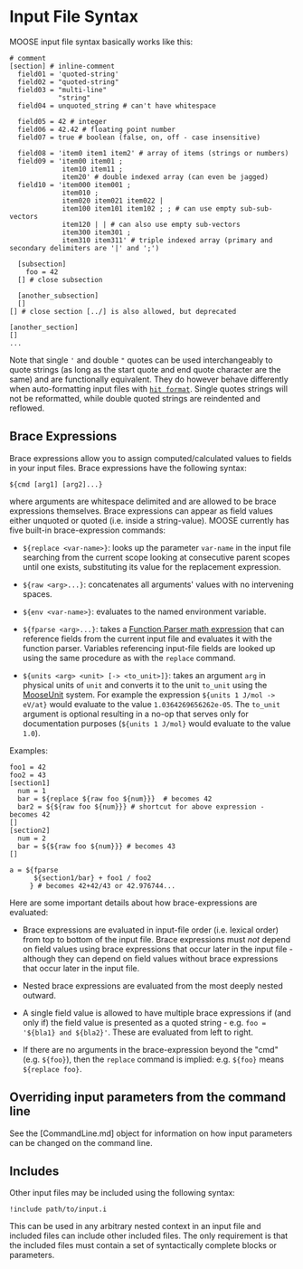 
# Input File Syntax

MOOSE input file syntax basically works like this:

```
# comment
[section] # inline-comment
  field01 = 'quoted-string'
  field02 = "quoted-string"
  field03 = "multi-line"
            "string"
  field04 = unquoted_string # can't have whitespace

  field05 = 42 # integer
  field06 = 42.42 # floating point number
  field07 = true # boolean (false, on, off - case insensitive)

  field08 = 'item0 item1 item2' # array of items (strings or numbers)
  field09 = 'item00 item01 ;
             item10 item11 ;
             item20' # double indexed array (can even be jagged)
  field10 = 'item000 item001 ;
             item010 ;
             item020 item021 item022 |
             item100 item101 item102 ; ; # can use empty sub-sub-vectors
             item120 | | # can also use empty sub-vectors
             item300 item301 ;
             item310 item311' # triple indexed array (primary and secondary delimiters are '|' and ';')

  [subsection]
    foo = 42
  [] # close subsection

  [another_subsection]
  []
[] # close section [../] is also allowed, but deprecated

[another_section]
[]
...
```

Note that single `'` and double `"` quotes can be used interchangeably to quote strings (as long
as the start quote and end quote character are the same) and are functionally equivalent. They
do however behave differently when auto-formatting input files with [`hit format`](hit.md).
Single quotes strings will not be reformatted, while double quoted strings are reindented
and reflowed.

## Brace Expressions

Brace expressions allow you to assign computed/calculated values to fields in your input files.
Brace expressions have the following syntax:

```
${cmd [arg1] [arg2]...}
```

where arguments are whitespace delimited and are allowed to be brace expressions themselves.
Brace expressions can appear as field values either unquoted or quoted (i.e. inside a
string-value).  MOOSE currently has five built-in brace-expression commands:

- `${replace <var-name>}`: looks up the parameter `var-name` in the input file searching from the
  current scope looking at consecutive parent scopes until one exists, substituting its value
  for the replacement expression.

- `${raw <arg>...}`: concatenates all arguments' values with no intervening spaces.

- `${env <var-name>}`: evaluates to the named environment variable.

- `${fparse <arg>...}`: takes a
  [Function Parser math expression](http://warp.povusers.org/FunctionParser/fparser.html#literals)
  that can reference fields from the current input file and evaluates it with the function
  parser. Variables referencing input-file fields are looked up using the same procedure as with
  the `replace` command.

- `${units <arg> <unit> [-> <to_unit>]}`: takes an argument `arg` in physical units
  of `unit` and converts it to the unit `to_unit` using the [MooseUnit](/utils/Units.md)
  system. For example the expression `${units 1 J/mol -> eV/at}` would evaluate to the value
  `1.0364269656262e-05`. The `to_unit` argument is optional resulting in a no-op that serves
  only for documentation purposes (`${units 1 J/mol}` would evaluate to the value `1.0`).

Examples:

```
foo1 = 42
foo2 = 43
[section1]
  num = 1
  bar = ${replace ${raw foo ${num}}}  # becomes 42
  bar2 = ${${raw foo ${num}}} # shortcut for above expression - becomes 42
[]
[section2]
  num = 2
  bar = ${${raw foo ${num}}} # becomes 43
[]

a = ${fparse
      ${section1/bar} + foo1 / foo2
     } # becomes 42+42/43 or 42.976744...
```

Here are some important details about how brace-expressions are evaluated:

- Brace expressions are evaluated in input-file order (i.e. lexical order) from top to bottom of
  the input file.  Brace expressions must *not* depend on field values using brace expressions
  that occur later in the input file - although they can depend on field values without brace
  expressions that occur later in the input file.

- Nested brace expressions are evaluated from the most deeply nested outward.

- A single field value is allowed to have multiple brace expressions if (and only if) the field
  value is presented as a quoted string - e.g. `foo = '${bla1} and ${bla2}'`. These are
  evaluated from left to right.

- If there are no arguments in the brace-expression beyond the "cmd" (e.g. `${foo}`), then the
  `replace` command is implied: e.g. `${foo}` means `${replace foo}`.

## Overriding input parameters from the command line

See the [CommandLine.md] object for information on how input parameters can be
changed on the command line.

## Includes

Other input files may be included using the following syntax:

```
!include path/to/input.i
```

This can be used in any arbitrary nested context in an input file and included files
can include other included files. The only requirement is that the included files
must contain a set of syntactically complete blocks or parameters.
